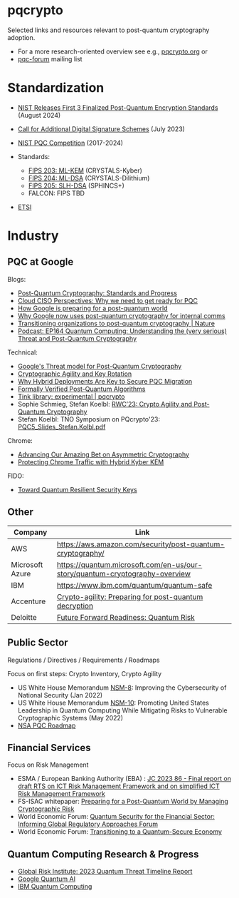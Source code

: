 # pqcrypto

Selected links and resources relevant to post-quantum cryptography adoption.

* For a more research-oriented overview see e.g., [pqcrypto.org](https://pqcrypto.org) or
* [pqc-forum](https://groups.google.com/a/list.nist.gov/g/pqc-forum) mailing list

# Standardization

* [NIST Releases First 3 Finalized Post-Quantum Encryption Standards](https://www.nist.gov/news-events/news/2024/08/nist-releases-first-3-finalized-post-quantum-encryption-standards) (August 2024)
* [Call for Additional Digital Signature Schemes](https://csrc.nist.gov/projects/pqc-dig-sig/standardization) (July 2023)
* [NIST PQC Competition](https://csrc.nist.gov/Projects/post-quantum-cryptography/post-quantum-cryptography-standardization) (2017-2024)

* Standards:
    * [FIPS 203: ML-KEM](https://nvlpubs.nist.gov/nistpubs/fips/nist.fips.203.pdf) (CRYSTALS-Kyber)
    * [FIPS 204: ML-DSA](https://nvlpubs.nist.gov/nistpubs/fips/nist.fips.204.pdf) (CRYSTALS-Dilithium)
    * [FIPS 205: SLH-DSA](https://nvlpubs.nist.gov/nistpubs/fips/nist.fips.205.pdf) (SPHINCS+)
    * FALCON: FIPS TBD

* [ETSI](https://www.etsi.org/technologies/quantum-safe-cryptography)


# Industry

## PQC at Google 

Blogs:
* [Post-Quantum Cryptography: Standards and Progress](https://security.googleblog.com/2024/08/post-quantum-cryptography-standards.html)
* [Cloud CISO Perspectives: Why we need to get ready for PQC](https://cloud.google.com/blog/products/identity-security/cloud-ciso-perspectives-why-we-need-to-get-ready-for-pqc)
* [How Google is preparing for a post-quantum world](https://cloud.google.com/blog/products/identity-security/how-google-is-preparing-for-a-post-quantum-world)
* [Why Google now uses post-quantum cryptography for internal comms](https://cloud.google.com/blog/products/identity-security/why-google-now-uses-post-quantum-cryptography-for-internal-comms)
* [Transitioning organizations to post-quantum cryptography | Nature](https://www.nature.com/articles/s41586-022-04623-2)
* [Podcast: EP164 Quantum Computing: Understanding the (very serious) Threat and Post-Quantum Cryptography](https://cloud.withgoogle.com/cloudsecurity/podcast/ep164-quantum-computing-understanding-the-very-serious-threat-and-post-quantum-cryptography/)


Technical:
* [Google's Threat model for Post-Quantum Cryptography](https://bughunters.google.com/blog/5108747984306176/google-s-threat-model-for-post-quantum-cryptography)
* [Cryptographic Agility and Key Rotation](https://bughunters.google.com/blog/6182336647790592/cryptographic-agility-and-key-rotation)
* [Why Hybrid Deployments Are Key to Secure PQC Migration](https://bughunters.google.com/blog/5266882047639552/why-hybrid-deployments-are-key-to-secure-pqc-migration)
* [Formally Verified Post-Quantum Algorithms](https://bughunters.google.com/blog/6038863069184000/formally-verified-post-quantum-algorithms)
* [Tink library: experimental | pqcrypto](https://github.com/tink-crypto/tink/tree/master/cc/experimental/pqcrypto)
* Sophie Schmieg, Stefan Koelbl: [RWC’23: Crypto Agility and Post-Quantum Cryptography](https://youtu.be/IAOWRO9Qn10?t=107)
* Stefan Koelbl: TNO Symposium on PQcrypto'23: [PQC5_Slides_Stefan.Kolbl.pdf](https://www.post-quantum.nl/slides/PQC5_Slides_Stefan.Kolbl.pdf)

Chrome:
* [Advancing Our Amazing Bet on Asymmetric Cryptography](https://blog.chromium.org/2024/05/advancing-our-amazing-bet-on-asymmetric.html)
* [Protecting Chrome Traffic with Hybrid Kyber KEM](https://blog.chromium.org/2023/08/protecting-chrome-traffic-with-hybrid.html)

FIDO:
* [Toward Quantum Resilient Security Keys](https://security.googleblog.com/2023/08/toward-quantum-resilient-security-keys.html)



## Other

|Company   | Link |
|----------|------|
|AWS		|https://aws.amazon.com/security/post-quantum-cryptography/|
|Microsoft Azure  |https://quantum.microsoft.com/en-us/our-story/quantum-cryptography-overview|
|IBM        |https://www.ibm.com/quantum/quantum-safe|
|Accenture  | [Crypto-agility: Preparing for post-quantum decryption](https://www.accenture.com/us-en/insightsnew/us-federal-government/post-quantum-cryptography)|
| Deloitte  | [Future Forward Readiness: Quantum Risk](https://www2.deloitte.com/content/dam/Deloitte/us/Documents/risk/us-risk-future-forward-readiness-quantum-risk.pdf)|


## Public Sector
Regulations / Directives / Requirements / Roadmaps

Focus on first steps: Crypto Inventory, Crypto Agility

* US White House Memorandum [NSM-8](https://www.whitehouse.gov/briefing-room/presidential-actions/2022/01/19/memorandum-on-improving-the-cybersecurity-of-national-security-department-of-defense-and-intelligence-community-systems/): Improving the Cybersecurity of National Security (Jan 2022)
* US White House Memorandum [NSM-10](https://www.whitehouse.gov/briefing-room/statements-releases/2022/05/04/national-security-memorandum-on-promoting-united-states-leadership-in-quantum-computing-while-mitigating-risks-to-vulnerable-cryptographic-systems/): Promoting United States Leadership in Quantum Computing While Mitigating Risks to Vulnerable Cryptographic Systems (May 2022)
* [NSA PQC Roadmap](https://www.nsa.gov/Press-Room/News-Highlights/Article/Article/3148990/nsa-releases-future-quantum-resistant-qr-algorithm-requirements-for-national-se/)

## Financial Services
Focus on Risk Management

* ESMA / European Banking Authority (EBA) : [JC 2023 86 - Final report on draft RTS on ICT Risk Management Framework and on simplified ICT Risk Management Framework](https://www.esma.europa.eu/sites/default/files/2024-01/JC_2023_86_-_Final_report_on_draft_RTS_on_ICT_Risk_Management_Framework_and_on_simplified_ICT_Risk_Management_Framework.pdf)
* FS-ISAC whitepaper:
[Preparing for a Post-Quantum World by Managing Cryptographic Risk](https://www.fsisac.com/hubfs/Knowledge/PQC/PreparingForAPostQuantumWorldByManagingCryptographicRisk.pdf?hsLang=en)
* World Economic Forum: [Quantum Security for the Financial Sector: Informing Global Regulatory Approaches Forum](https://www.weforum.org/publications/quantum-security-for-the-financial-sector-informing-global-regulatory-approaches/)
* World Economic Forum: [Transitioning to a Quantum-Secure Economy](https://www3.weforum.org/docs/WEF_Transitioning%20to_a_Quantum_Secure_Economy_2022.pdf)

## Quantum Computing Research & Progress

* [Global Risk Institute: 2023 Quantum Threat Timeline Report](https://globalriskinstitute.org/publication/2023-quantum-threat-timeline-report/)
* [Google Quantum AI](https://quantumai.google/quantumcomputer)
* [IBM Quantum Computing](https://www.ibm.com/quantum)
